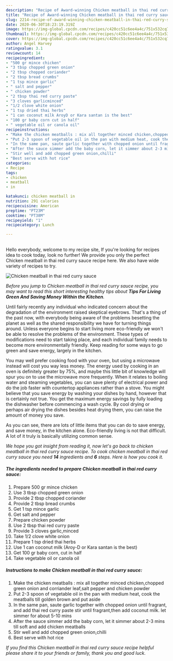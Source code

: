 ```yaml
---
description: "Recipe of Award-winning Chicken meatball in thai red curry sauce"
title: "Recipe of Award-winning Chicken meatball in thai red curry sauce"
slug: 2214-recipe-of-award-winning-chicken-meatball-in-thai-red-curry-sauce
date: 2020-06-30T18:23:19.319Z
image: https://img-global.cpcdn.com/recipes/c420cc51c6ee4a4c/751x532cq70/chicken-meatball-in-thai-red-curry-sauce-recipe-main-photo.jpg
thumbnail: https://img-global.cpcdn.com/recipes/c420cc51c6ee4a4c/751x532cq70/chicken-meatball-in-thai-red-curry-sauce-recipe-main-photo.jpg
cover: https://img-global.cpcdn.com/recipes/c420cc51c6ee4a4c/751x532cq70/chicken-meatball-in-thai-red-curry-sauce-recipe-main-photo.jpg
author: Angel Harvey
ratingvalue: 3.1
reviewcount: 14
recipeingredient:
- "500 gr mince chicken"
- "3 tbsp chopped green onion"
- "2 tbsp chopped coriander"
- "2 tbsp bread crumbs"
- "1 tsp mince garlic"
- " salt and pepper"
- " chicken powder"
- "2 tbsp thai red curry paste"
- "3 cloves garlicminced"
- "1/2 clove white onion"
- "1 tsp dried thai herbs"
- "1 can coconut milk AroyD or Kara santan is the best"
- "100 gr baby corn cut in half"
- " vegetable oil or canola oil"
recipeinstructions:
- "Make the chicken meatballs : mix all together minced chicken,chopped green onion and corriander leaf,salt pepper and chicken powder"
- "Put 2-3 spoon of vegetable oil in the pan with medium heat, cook the meatballs till golden brown and put aside"
- "In the same pan, saute garlic together with chopped onion until fragrant, and add thai red curry paste stir until fragrant,then add coconut milk. let simmer for about 5-10 mins"
- "After the sauce simmer add the baby corn, let it simmer about 2-3 mins till soft and add chicken meatballs"
- "Stir well and add chopped green onion,chilli"
- "Best serve with hot rice"
categories:
- Recipe
tags:
- chicken
- meatball
- in

katakunci: chicken meatball in 
nutrition: 291 calories
recipecuisine: American
preptime: "PT23M"
cooktime: "PT38M"
recipeyield: "1"
recipecategory: Lunch

---
```

<br>
Hello everybody, welcome to my recipe site, If you're looking for recipes idea to cook today, look no further! We provide you only the perfect Chicken meatball in thai red curry sauce recipe here. We also have wide variety of recipes to try.
<br>


![Chicken meatball in thai red curry sauce](https://img-global.cpcdn.com/recipes/c420cc51c6ee4a4c/751x532cq70/chicken-meatball-in-thai-red-curry-sauce-recipe-main-photo.jpg)

<i>Before you jump to Chicken meatball in thai red curry sauce recipe, you may want to read this short interesting healthy tips about 
<strong>Tips For Living Green And Saving Money Within the Kitchen</strong>.</i>
</br>

Until fairly recently any individual who indicated concern about the degradation of the environment raised skeptical eyebrows. That's a thing of the past now, with everybody being aware of the problems besetting the planet as well as the shared responsibility we have for turning things around. Unless everyone begins to start living more eco-friendly we won't be able to resolve the problems of the environment. These types of modifications need to start taking place, and each individual family needs to become more environmentally friendly. Keep reading for some ways to go green and save energy, largely in the kitchen.

You may well prefer cooking food with your oven, but using a microwave instead will cost you way less money. The energy used by cooking in an oven is definitely greater by 75%, and maybe this little bit of knowledge will spur you on to use the microwave more frequently. When it relates to boiling water and steaming vegetables, you can save plenty of electrical power and do the job faster with countertop appliances rather than a stove. You might believe that you save energy by washing your dishes by hand, however that is certainly not true. You get the maximum energy savings by fully loading the dishwasher before commencing a wash cycle. By cool drying or perhaps air drying the dishes besides heat drying them, you can raise the amount of money you save.

As you can see, there are lots of little items that you can do to save energy, and save money, in the kitchen alone. Eco-friendly living is not that difficult. A lot of it truly is basically utilizing common sense.


<i>We hope you got insight from reading it, now let's go back to chicken meatball in thai red curry sauce recipe. To cook chicken meatball in thai red curry sauce you need <strong>14</strong> ingredients and <strong>6</strong> steps. Here is how you cook it.
</i>

##### The ingredients needed to prepare Chicken meatball in thai red curry sauce:

1. Prepare 500 gr mince chicken
1. Use 3 tbsp chopped green onion
1. Provide 2 tbsp chopped coriander
1. Provide 2 tbsp bread crumbs
1. Get 1 tsp mince garlic
1. Get  salt and pepper
1. Prepare  chicken powder
1. Use 2 tbsp thai red curry paste
1. Provide 3 cloves garlic,minced
1. Take 1/2 clove white onion
1. Prepare 1 tsp dried thai herbs
1. Use 1 can coconut milk (Aroy-D or Kara santan is the best)
1. Get 100 gr baby corn, cut in half
1. Take  vegetable oil or canola oil


##### Instructions to make Chicken meatball in thai red curry sauce:

1. Make the chicken meatballs : mix all together minced chicken,chopped green onion and corriander leaf,salt pepper and chicken powder
1. Put 2-3 spoon of vegetable oil in the pan with medium heat, cook the meatballs till golden brown and put aside
1. In the same pan, saute garlic together with chopped onion until fragrant, and add thai red curry paste stir until fragrant,then add coconut milk. let simmer for about 5-10 mins
1. After the sauce simmer add the baby corn, let it simmer about 2-3 mins till soft and add chicken meatballs
1. Stir well and add chopped green onion,chilli
1. Best serve with hot rice


<i>If you find this Chicken meatball in thai red curry sauce recipe helpful please share it to your friends or family, thank you and good luck.</i>
